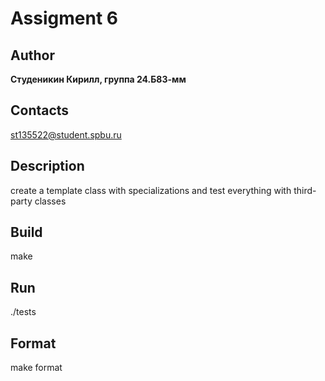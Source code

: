 # Assigment 6
## Author
**Студеникин Кирилл, группа 24.Б83-мм**
## Contacts
st135522@student.spbu.ru
## Description
create a template class with specializations and test everything with third-party classes
## Build
make
## Run
./tests
## Format
make format
